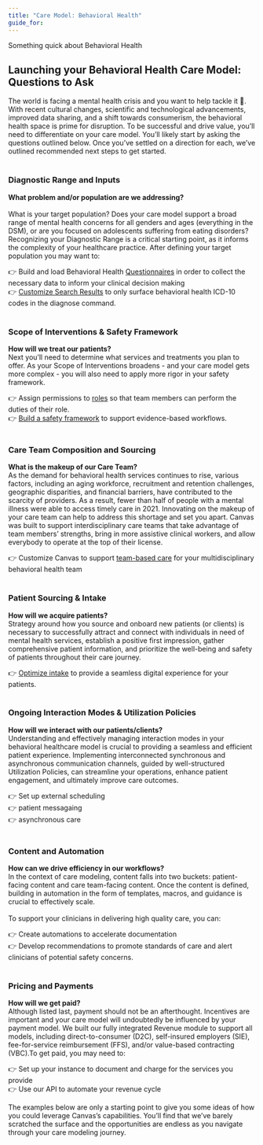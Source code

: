 ```yaml
---
title: "Care Model: Behavioral Health"
guide_for:
---
```


Something quick about Behavioral Health

## Launching your Behavioral Health Care Model: Questions to Ask
The world is facing a mental health crisis and you want to help tackle it 🙌. With recent cultural changes, scientific and technological advancements, improved data sharing, and a shift towards consumerism, the behavioral health space is prime for disruption.  To be successful and drive value, you’ll need to differentiate on your care model. You’ll likely start by asking the questions outlined below. Once you’ve settled on a direction for each, we’ve outlined recommended next steps to get started. <br> <br> 

### Diagnostic Range and Inputs
**What problem and/or population are we addressing?**
<br>  
What is your target population? Does your care model support a broad range of mental health concerns for all genders and ages (everything in the DSM), or are you focused on adolescents suffering from eating disorders? Recognizing your Diagnostic Range is a critical starting point, as it informs the complexity of your healthcare practice. After defining your target population you may want to: 
<br>

👉 Build and load Behavioral Health [Questionnaires](/guides/bh-configuration/#questionnaires) in order to collect the necessary data to inform your clinical decision making<br>
👉 [Customize Search Results](/guides/customize-search-results) to only surface behavioral health ICD-10 codes in the diagnose command.     
<br>
### Scope of Interventions & Safety Framework
**How will we treat our patients?**
<br>
Next you’ll need to determine what services and treatments you plan to offer. As your Scope of Interventions broadens - and your care model gets more complex - you will also need to apply more rigor in your safety framework.
<br>

👉 Assign permissions to [roles](/documentation/roles) so that team members can perform the duties of their role. <br>
👉 [Build a safety framework](/guides/build-a-safety-framework) to support evidence-based workflows.
<br><br>
### Care Team Composition and Sourcing
**What is the makeup of our Care Team?**
<br> 
As the demand for behavioral health services continues to rise, various factors, including an aging workforce, recruitment and retention challenges, geographic disparities, and financial barriers, have contributed to the scarcity of providers. As a result, fewer than half of people with a mental illness were able to access timely care in 2021. Innovating on the makeup of your care team can help to address this shortage and set you apart. Canvas was built to support interdisciplinary care teams that take advantage of team members’ strengths, bring in more assistive clinical workers, and allow everybody to operate at the top of their license.
<br>

👉 Customize Canvas to support [team-based care](guides/team-based-care) for your multidisciplinary behavioral health team
<br><br>
### Patient Sourcing & Intake
**How will we acquire patients?**
<br>
Strategy around how you source and onboard new patients (or clients) is necessary to successfully attract and connect with individuals in need of mental health services, establish a positive first impression, gather comprehensive patient information, and prioritize the well-being and safety of patients throughout their care journey.<br>

👉 [Optimize intake](guides/optimize-intake) to provide a seamless digital experience for your patients. 
<br><br>
### Ongoing Interaction Modes & Utilization Policies
**How will we interact with our patients/clients?**
<br>
Understanding and effectively managing interaction modes in your behavioral healthcare model is crucial to providing a seamless and efficient patient experience. Implementing interconnected synchronous and asynchronous communication channels, guided by well-structured Utilization Policies, can streamline your operations, enhance patient engagement, and ultimately improve care outcomes.<br>

👉 Set up external scheduling <br>
👉 patient messagaing <br>
👉 asynchronous care 
<br><br>
### Content and Automation
**How can we drive efficiency in our workflows?**
<br>
In the context of care modeling, content falls into two buckets: patient-facing content and care team-facing content. Once the content is defined, building in automation in the form of templates, macros, and guidance is crucial to effectively scale. <br><br>
To support your clinicians in delivering high quality care, you can: <br>

👉 Create automations to accelerate documentation<br>
👉 Develop recommendations to promote standards of care and alert clinicians of potential safety concerns.
<br><br>
### Pricing and Payments
**How will we get paid?** 
<br>
Although listed last, payment should not be an afterthought. Incentives are important and your care model will undoubtedly be influenced by your payment model. We built our fully integrated Revenue module to support all models, including direct-to-consumer (D2C), self-insured employers (SIE), fee-for-service reimbursement (FFS), and/or value-based contracting (VBC).To get paid, you may need to:<br>

👉 Set up your instance to document and charge for the services you provide<br>
👉 Use our API to automate your revenue cycle<br>

The examples below are only a starting point to give you some ideas of how you could leverage Canvas’s capabilities. You’ll find that we’ve barely scratched the surface and the opportunities are endless as you navigate through your care modeling journey.








